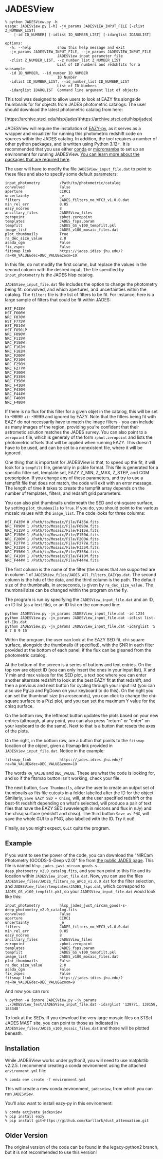 # JADESView

```
% python JADESView.py -h
usage: JADESView.py [-h] -jv_params JADESVIEW_INPUT_FILE [-zlist Z_NUMBER_LIST] 
	[-id ID_NUMBER] [-idlist ID_NUMBER_LIST] [-idarglist IDARGLIST]

options:
  -h, --help            show this help message and exit
  -jv_params JADESVIEW_INPUT_FILE, --jv_params JADESVIEW_INPUT_FILE
                        JADESView input parameter file
  -zlist Z_NUMBER_LIST, --z_number_list Z_NUMBER_LIST
                        List of ID numbers and redshfits for a subsample
  -id ID_NUMBER, --id_number ID_NUMBER
                        ID Number
  -idlist ID_NUMBER_LIST, --id_number_list ID_NUMBER_LIST
                        List of ID Numbers
  -idarglist IDARGLIST  Command line argument list of objects
```


This tool was designed to allow users to look at EAZY fits alongside
thumbnails for for objects from JADES photometric catalogs. The user should download
the latest photometric catalog from here:

[https://archive.stsci.edu/hlsp/jades](https://archive.stsci.edu/hlsp/jades)

JADESView will require the installation of [EAZY-py](https://github.com/gbrammer/eazy-py), 
as it serves as a wrapper and visualizer for running this photometric redshift code on
sources within the JADES catalog. In addition, the tool requires a number of other
python packages, and is written using Python 3.12+. It is recommended that you use
either [conda](https://www.anaconda.com/) or 
[micromamba](https://mamba.readthedocs.io/en/latest/installation/micromamba-installation.html) 
to set up an environment for running JADESView. [You can learn more about the
packages that are required here](https://github.com/kevinhainline/JADESView#installation). 

The user will have to modify the file `JADESView_input_file.dat` to point to these files
and also to specify some default parameters:

```
input_photometry         /Path/to/photometric/catalog
convolved                False
aperture                 CIRC1
uncertainty              _e
filters                  JADES_filters_no_WFC3_v1.0.0.dat
min_rel_err              0.05
eazy_ncores              8
ancillary_files          JADESView_files
zeropoint                zphot.zeropoint
templates                JADES_fsps.param
tempfilt                 JADES_GS_v100_tempfilt.pkl 
image_list               JADES_v100_mosaic_files.dat
plot_thumbnails          True
ra_dec_size_value        2.0
asada_cgm                False
fix_zspec                False
fitsmap_link             https://jades.idies.jhu.edu/?ra=RA_VALUE&dec=DEC_VALUE&zoom=10
```

In this file, do not modify the first column, but replace the values in the second column
with the desired input. The file specified by `input_photometry` is the JADES hlsp
catalog. 

`JADESView_input_file.dat` file includes the option to change the photometry being fit: convolved, and
which apertures, and uncertainties within the catalog. The `filters` file is the list
of filters to be fit. For instance, here is a large sample of filters that could be
fit within JADES:

```
HST_F435W
HST_F606W
NRC_F070W
HST_F775W
HST_F814W
HST_F850LP
NRC_F090W
NRC_F115W
NRC_F150W
NRC_F162M
NRC_F182M
NRC_F200W
NRC_F210M
NRC_F250M
NRC_F277W
NRC_F300M
NRC_F335M
NRC_F356W
NRC_F410M
NRC_F430M
NRC_F444W
NRC_F460M
NRC_F480M
```

If there is no flux for this filter for a given objet in the catalog, this will be set
to -9999 +/- -9999 and ignored by EAZY. Note that the filters being fit with EAZY do not
necessarily have to match the image filters - you can include as many images of the 
region, providing you're confident that their astrometic solution matches the JADES
survey. You can also point to a `zeropoint` file, which is generaly of the form `zphot.zeropoint`
and lists the photometric offsets that will be applied when running EAZY. This doesn't
have to be used, and can be set to a nonexistent file, where it will be ignored.

One thing that is important for JADESView is that, to speed up the fit, it 
will look for a `tempfilt` file, generally in pickle format. This file is generated for a
specific filter set, template set, EAZY Z_MIN, Z_MAX, Z_STEP, and CGM prescription. If
you change any of these parameters, and try to use a tempfilt file that does not match,
the code will exit with an error message. The length of time it takes to create the
tempfilt array depends on the number of templates, filters, and redshift grid parameters.

You can also plot thumbnails underneath the SED and chi-square surface, by
setting `plot_thumbnails` to `True`. If you do, you should point to the various 
mosaic values with the `image_list`. The code looks for three columns:

```
HST_F435W 0 /Path/to/Mosaic/File/F435W.fits
NRC_F090W 1 /Path/to/Mosaic/File/F090W.fits
NRC_F115W 1 /Path/to/Mosaic/File/F115W.fits
NRC_F150W 1 /Path/to/Mosaic/File/F150W.fits
NRC_F200W 1 /Path/to/Mosaic/File/F200W.fits
NRC_F277W 1 /Path/to/Mosaic/File/F277W.fits
NRC_F335M 1 /Path/to/Mosaic/File/F335M.fits
NRC_F356W 1 /Path/to/Mosaic/File/F356W.fits
NRC_F410M 1 /Path/to/Mosaic/File/F410M.fits
NRC_F444W 1 /Path/to/Mosaic/File/F444W.fits
```
The first column is the name of the filter (the names that are supported are in column 1
of `JADESView_files/JADES_All_Filters_EAZYpy.dat`. The second column is the hdu of the
data, and the third column is the path. The default size of the thumbnails, in arcseconds,
is given by `ra_dec_size_value.` The thumbnail size can be changed within the program on 
the fly. 

The program is run by specifying the `JADESView_input_file.dat` and an ID, an ID list
 (as a text file), or an ID list on the command line:

```
python JADESView.py -jv_params JADESView_input_file.dat -id 1234
python JADESView.py -jv_params JADESView_input_file.dat -idlist list-of-IDs.dat
python JADESView.py -jv_params JADESView_input_file.dat -idarglist '5 6 7 8 9 10' 
```

Within the program, the user can look at the EAZY SED fit, chi-square surface,
alongside the thumbnails (if specified), with the SNR in each filter provided at the 
bottom of each panel, if the flux can be gleaned from the photometric catalog. 

At the bottom of the screen is a series of buttons and text entries. On the top row 
are object ID (you can only insert the ones in your input list), X and Y min and max
values for the SED plot, a text box where you can enter another alternate redshift to
look at the best EAZY fit at that redshift, and then a previous and next button for 
cycling through your input list (you can also use PgUp and PgDown on your keyboard
to do this). On the right you can set the thumbnail size (in arcseconds),
you can click to change the chi-square surface to a P(z) plot, and you can set the
maximum Y value for the chisq surface.

On the bottom row, the leftmost button updates the plots based on your new entries (although,
at any point, you can also press "return" or "enter" on your keyboard to do the same). Next
to that is a button that resets the axes of the plots.

On the right, in the bottom row, are a button that points to the `fitsmap` location of
the object, given a fitsmap link provided in `JADESView_input_file.dat`. Notice in the
example:

```
fitsmap_link             https://jades.idies.jhu.edu/?ra=RA_VALUE&dec=DEC_VALUE&zoom=10
```

The words `RA_VALUE` and `DEC_VALUE`. These are what the code is looking for, and so
if the fitsmap button isn't working, check your file. 

The next button, `Save Thumbnails`, allow the user to create an output set of thumbnails as fits file 
cutouts in a folder labelled after the ID for the object. Similarly, `Save EAZY SED + Chisq`, 
will, at the user specified redshift or the best-fit redshift depending on what's selected,
will produce a pair of text files that have the EAZY SED (wavelength in microns and flux
in nJy) and the chisq surface (redshift and chisq). The third button `Save as PNG`, will
save the whole GUI to a PNG, also labelled with the ID. Try it out! 

Finally, as you might expect, `Quit` quits the program. 

## Example

If you want to see the power of the code, you can download the "NIRCam Photometry (GOODS-S-Deep v2.0)"
file from [the public JADES page](https://archive.stsci.edu/hlsp/jades). This file is named
`hlsp_jades_jwst_nircam_goods-s-deep_photometry_v2.0_catalog.fits`, and you can point to
this file and its location within `JADESView_input_file.dat`. Now, you can use the files
`JADESView_files/JADES_filters_no_WFC3_v1.0.0.dat` for the filter selection, and 
`JADESView_files/templates/JADES_fsps.dat`, which correspond to `JADES_GS_v100_tempfilt.pkl`,
so your `JADESView_input_file.dat` would look like this:

```
input_photometry         hlsp_jades_jwst_nircam_goods-s-deep_photometry_v2.0_catalog.fits
convolved                False
aperture                 CIRC1
uncertainty              _e
filters                  JADES_filters_no_WFC3_v1.0.0.dat
min_rel_err              0.05
eazy_ncores              8
ancillary_files          JADESView_files
zeropoint                zphot.zeropoint
templates                JADES_fsps.param
tempfilt                 JADES_GS_v100_tempfilt.pkl 
image_list               JADES_v100_mosaic_files.dat
plot_thumbnails          False
ra_dec_size_value        2.0
asada_cgm                False
fix_zspec                False
fitsmap_link             https://jades.idies.jhu.edu/?ra=RA_VALUE&dec=DEC_VALUE&zoom=9
```

And now you can run:

```
% python -W ignore JADESView.py -jv_params ../JADESView_test/JADESView_input_file.dat -idarglist '128771, 130158, 183348'
```

To look at the SEDs. If you download the very large mosaic files on STScI JADES MAST site,
you can point to those as indicated in `JADESView_files/JADES_v100_mosaic_files.dat` and
those will be plotted beneath. 

## Installation

While JADESView works under python3, you will need to use matplotlib v2.2.5. I recommend creating
a conda environment using the attached `environment.yml` file:

```
% conda env create -f environment.yml
```

This will create a new conda environment, `jadesview`, from which you can run `JADESView`.

You'll also want to install eazy-py in this environment:
```
% conda activate jadesview
% pip install eazy
% pip install git+https://github.com/karllark/dust_attenuation.git
```

## Older Version

The original version of the code can be found in the legacy-python2 branch, but it is not
recommended to use this version! 


